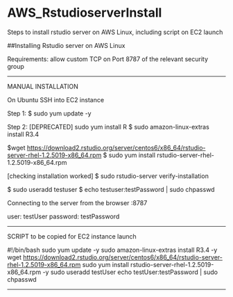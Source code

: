 # AWS_RstudioserverInstall
Steps to install rstudio server on AWS Linux, including script on EC2 launch

##Installing Rstudio server on AWS Linux

Requirements: allow custom TCP on Port 8787 of the relevant security group

------------------------
MANUAL INSTALLATION

On Ubuntu
SSH into EC2 instance

Step 1:
$ sudo yum update -y

Step 2:
[DEPRECATED] sudo yum install R
$ sudo amazon-linux-extras install R3.4

$wget https://download2.rstudio.org/server/centos6/x86_64/rstudio-server-rhel-1.2.5019-x86_64.rpm
$ sudo yum install rstudio-server-rhel-1.2.5019-x86_64.rpm

[checking installation worked]
$ sudo rstudio-server verify-installation

$ sudo useradd testuser
$ echo testuser:testPassword | sudo chpasswd

Connecting to the server from the browser
<publicIP>:8787

user: testUser
password: testPassword

-------------------------

SCRIPT to be copied for EC2 instance launch

#!/bin/bash
sudo yum update -y
sudo amazon-linux-extras install R3.4 -y
wget https://download2.rstudio.org/server/centos6/x86_64/rstudio-server-rhel-1.2.5019-x86_64.rpm
sudo yum install rstudio-server-rhel-1.2.5019-x86_64.rpm -y
sudo useradd testUser
echo testUser:testPassword | sudo chpasswd

------------------------

